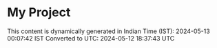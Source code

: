 # My Project

This content is dynamically generated in Indian Time (IST): 2024-05-13 00:07:42 IST
Converted to UTC: 2024-05-12 18:37:43 UTC
